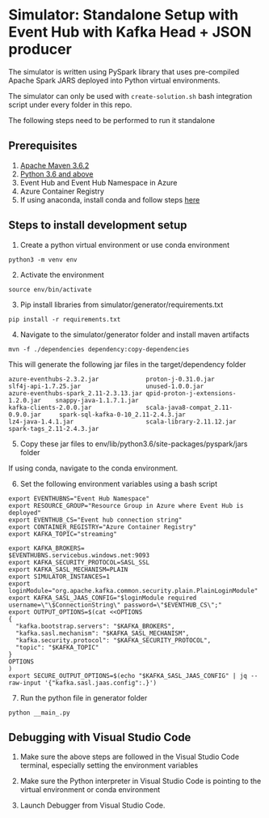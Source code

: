 # Simulator: Standalone Setup with Event Hub with Kafka Head + JSON producer

The simulator is written using PySpark library that uses pre-compiled Apache Spark JARS deployed into Python virtual environments.

The simulator can only be used with `create-solution.sh` bash  integration script under every folder in this repo. 

The following steps need to be performed to run it standalone

## Prerequisites

1. [Apache Maven 3.6.2](https://maven.apache.org/)
2. [Python 3.6 and above](https://www.python.org/downloads/)
3. Event Hub and Event Hub Namespace in Azure
4. Azure Container Registry
5. If using anaconda, install conda and follow steps [here](https://docs.conda.io/projects/conda/en/latest/commands/install.html)

## Steps to install development setup

1. Create a python virtual environment or use conda environment

`python3 -m venv env`

2. Activate the environment

`source env/bin/activate`

3. Pip install libraries from simulator/generator/requirements.txt

`pip install -r requirements.txt`

4. Navigate to the simulator/generator folder and install maven artifacts

`mvn -f ./dependencies dependency:copy-dependencies`

This will generate the following jar files in the target/dependency folder

```
azure-eventhubs-2.3.2.jar             proton-j-0.31.0.jar                   slf4j-api-1.7.25.jar                  unused-1.0.0.jar
azure-eventhubs-spark_2.11-2.3.13.jar qpid-proton-j-extensions-1.2.0.jar    snappy-java-1.1.7.1.jar
kafka-clients-2.0.0.jar               scala-java8-compat_2.11-0.9.0.jar     spark-sql-kafka-0-10_2.11-2.4.3.jar
lz4-java-1.4.1.jar                    scala-library-2.11.12.jar             spark-tags_2.11-2.4.3.jar
```

5. Copy these jar files to env/lib/python3.6/site-packages/pyspark/jars folder

If using conda, navigate to the conda environment.

6. Set the following environment variables using a bash script

```
export EVENTHUBNS="Event Hub Namespace"
export RESOURCE_GROUP="Resource Group in Azure where Event Hub is deployed"
export EVENTHUB_CS="Event hub connection string"
export CONTAINER_REGISTRY="Azure Container Registry"
export KAFKA_TOPIC="streaming"

export KAFKA_BROKERS=
$EVENTHUBNS.servicebus.windows.net:9093
export KAFKA_SECURITY_PROTOCOL=SASL_SSL
export KAFKA_SASL_MECHANISM=PLAIN
export SIMULATOR_INSTANCES=1
export loginModule="org.apache.kafka.common.security.plain.PlainLoginModule"
export KAFKA_SASL_JAAS_CONFIG="$loginModule required username=\"\$ConnectionString\" password=\"$EVENTHUB_CS\";"
export OUTPUT_OPTIONS=$(cat <<OPTIONS
{
  "kafka.bootstrap.servers": "$KAFKA_BROKERS",
  "kafka.sasl.mechanism": "$KAFKA_SASL_MECHANISM",
  "kafka.security.protocol": "$KAFKA_SECURITY_PROTOCOL",
  "topic": "$KAFKA_TOPIC"
}
OPTIONS
)
export SECURE_OUTPUT_OPTIONS=$(echo "$KAFKA_SASL_JAAS_CONFIG" | jq --raw-input '{"kafka.sasl.jaas.config":.}')

```

7. Run the python file in generator folder

`python __main_.py`

## Debugging with Visual Studio Code

1. Make sure the above steps are followed in the Visual Studio Code terminal, especially setting the environment variables

2. Make sure the Python interpreter in Visual Studio Code is pointing to the virtual environment or conda environment

3. Launch Debugger from Visual Studio Code.